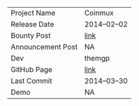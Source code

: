 ﻿|               	| 				|
| ----------- 		| ----------	| 
| Project Name 		| Coinmux 		|
| Release Date		| 2014–02–02	|
| Bounty Post 		| [link](https://bitcointalk.org/index.php?topic=279249.msg4886644#msg4886644)		|
| Announcement Post | NA		|
| Dev				| themgp		|
| GitHub Page		| [link](https://github.com/michaelgpearce/coinmux)		|
| Last Commit		| 2014–03–30	|
| Demo				| NA | 